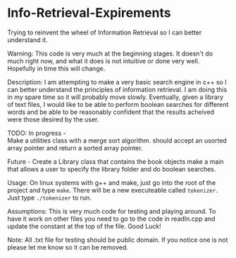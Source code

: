 # Info-Retrieval-Expirements
Trying to reinvent the wheel of Information Retrieval so I can better understand it.

Warning:
  This code is very much at the beginning stages.  It doesn't do much right now, and what it does is not
  intuitive or done very well.  Hopefully in time this will change.

Description:
  I am attempting to make a very basic search engine in c++ so I can better understand the principles
  of information retrieval.  I am doing this in my spare time so it will probably move slowly.  Eventually,
  given a library of text files, I would like to be able to perform boolean searches for different words
  and be able to be reasonably confident that the results acheived were those desired by the user.
  
TODO:
  In progress -  
  Make a utilities class with a merge sort algorithm.  should accept an usorted array pointer and
  return a sorted array pointer.

  Future -
  Create a Library class that contains the book objects
  make a main that allows a user to specify the library folder and do boolean searches.
  
Usage:
  On linux systems with g++ and make, just go into the root of the project and type `make`.  There will be 
  a new executeable called `tokenizer`.  Just type `./tokenizer` to run.
  
Assumptions:
  This is very much code for testing and playing around.  To have it work on other files you need to go to 
  the code in readIn.cpp and update the constant at the top of the file.  Good Luck!

Note:
  All .txt file for testing should be public domain.  If you notice one is not please let me know so it
  can be removed.
